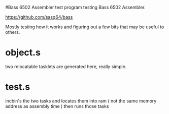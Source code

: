 #Bass 6502 Assembler test program
testing Bass 6502 Assembler.

https://github.com/sasq64/bass

Mostly testing how it works and figuring out a few bits that may be useful to others. 

# object.s

two relocatable tasklets are generated here, really simple. 

# test.s 

incbin's the two tasks and locates them into ram ( not the same memory address as assembly time ) 
then runs those tasks







